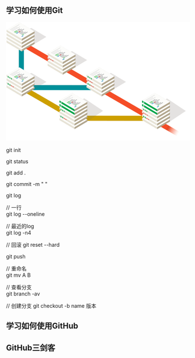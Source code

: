 ## 学习如何使用Git
![](./pic/branching-illustration@2x.png)



git init



git status

git add . 

git commit -m " "


git log   

// 一行  
git log --oneline

// 最近的log  
git log -n4 


// 回滚
git reset --hard  


git push


// 重命名  
git mv A B

// 查看分支  
git branch -av

// 创建分支
git checkout -b name 版本


## 学习如何使用GitHub


## GitHub三剑客